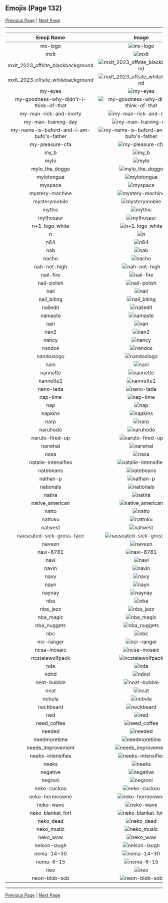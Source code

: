 
## Emojis (Page 132)

[Previous Page](/docs/hc/page-m-0131.md)
  | [Next Page](/docs/hc/page-n-0133.md)

<hr />

|Emoji Name|Image|
| :-: | :-: |
|mx-logo| ![mx-logo](/emojis/hc/mx-logo.png)|
|mxlt| ![mxlt](/emojis/hc/mxlt.png)|
|mxlt_2023_offsite_blackbackground| ![mxlt_2023_offsite_blackbackground](/emojis/hc/mxlt_2023_offsite_blackbackground.png)|
|mxlt_2023_offsite_whitebackground| ![mxlt_2023_offsite_whitebackground](/emojis/hc/mxlt_2023_offsite_whitebackground.png)|
|my-eyes| ![my-eyes](/emojis/hc/my-eyes.gif)|
|my-goodness-why-didn't-i-think-of-that| ![my-goodness-why-didn't-i-think-of-that](/emojis/hc/my-goodness-why-didn't-i-think-of-that.png)|
|my-man-rick-and-morty| ![my-man-rick-and-morty](/emojis/hc/my-man-rick-and-morty.png)|
|my-man-training-day| ![my-man-training-day](/emojis/hc/my-man-training-day.jpg)|
|my-name-is-buford-and-i-am-bufo's-father| ![my-name-is-buford-and-i-am-bufo's-father](/emojis/hc/my-name-is-buford-and-i-am-bufo's-father.png)|
|my-pleasure-cfa| ![my-pleasure-cfa](/emojis/hc/my-pleasure-cfa.jpg)|
|my_b| ![my_b](/emojis/hc/my_b.jpg)|
|mylo| ![mylo](/emojis/hc/mylo.png)|
|mylo_the_doggo| ![mylo_the_doggo](/emojis/hc/mylo_the_doggo.png)|
|mylotongue| ![mylotongue](/emojis/hc/mylotongue.png)|
|myspace| ![myspace](/emojis/hc/myspace.jpg)|
|mystery-machine| ![mystery-machine](/emojis/hc/mystery-machine.png)|
|mysterymobile| ![mysterymobile](/emojis/hc/mysterymobile.png)|
|mythic| ![mythic](/emojis/hc/mythic.png)|
|mythosaur| ![mythosaur](/emojis/hc/mythosaur.png)|
|n+1_logo_white| ![n+1_logo_white](/emojis/hc/n+1_logo_white.png)|
|n| ![n](/emojis/hc/n.gif)|
|n64| ![n64](/emojis/hc/n64.gif)|
|nab| ![nab](/emojis/hc/nab.png)|
|nacho| ![nacho](/emojis/hc/nacho.png)|
|nah-not-high| ![nah-not-high](/emojis/hc/nah-not-high.png)|
|nail-fire| ![nail-fire](/emojis/hc/nail-fire.png)|
|nail-polish| ![nail-polish](/emojis/hc/nail-polish.gif)|
|nail| ![nail](/emojis/hc/nail.png)|
|nail_biting| ![nail_biting](/emojis/hc/nail_biting.gif)|
|nailedit| ![nailedit](/emojis/hc/nailedit.png)|
|namaste| ![namaste](/emojis/hc/namaste.jpg)|
|nan| ![nan](/emojis/hc/nan.png)|
|nan2| ![nan2](/emojis/hc/nan2.png)|
|nancy| ![nancy](/emojis/hc/nancy.png)|
|nandos| ![nandos](/emojis/hc/nandos.png)|
|nandoslogo| ![nandoslogo](/emojis/hc/nandoslogo.png)|
|nani| ![nani](/emojis/hc/nani.jpg)|
|nannette| ![nannette](/emojis/hc/nannette.png)|
|nannette1| ![nannette1](/emojis/hc/nannette1.jpg)|
|nano-tada| ![nano-tada](/emojis/hc/nano-tada.png)|
|nap-time| ![nap-time](/emojis/hc/nap-time.png)|
|nap| ![nap](/emojis/hc/nap.jpg)|
|napkins| ![napkins](/emojis/hc/napkins.png)|
|narp| ![narp](/emojis/hc/narp.gif)|
|naruhodo| ![naruhodo](/emojis/hc/naruhodo.png)|
|naruto-fired-up| ![naruto-fired-up](/emojis/hc/naruto-fired-up.gif)|
|narwhal| ![narwhal](/emojis/hc/narwhal.png)|
|nasa| ![nasa](/emojis/hc/nasa.png)|
|natalie-intensifies| ![natalie-intensifies](/emojis/hc/natalie-intensifies.gif)|
|natebeans| ![natebeans](/emojis/hc/natebeans.png)|
|nathan-p| ![nathan-p](/emojis/hc/nathan-p.jpg)|
|nationals| ![nationals](/emojis/hc/nationals.png)|
|natira| ![natira](/emojis/hc/natira.png)|
|native_american| ![native_american](/emojis/hc/native_american.gif)|
|natto| ![natto](/emojis/hc/natto.jpg)|
|nattoku| ![nattoku](/emojis/hc/nattoku.png)|
|natwest| ![natwest](/emojis/hc/natwest.png)|
|nauseated-sick-gross-face| ![nauseated-sick-gross-face](/emojis/hc/nauseated-sick-gross-face.gif)|
|naveen| ![naveen](/emojis/hc/naveen.png)|
|navi-8781| ![navi-8781](/emojis/hc/navi-8781.gif)|
|navi| ![navi](/emojis/hc/navi.png)|
|navin| ![navin](/emojis/hc/navin.jpg)|
|navy| ![navy](/emojis/hc/navy.png)|
|nayn| ![nayn](/emojis/hc/nayn.gif)|
|naynay| ![naynay](/emojis/hc/naynay.jpg)|
|nba| ![nba](/emojis/hc/nba.png)|
|nba_jazz| ![nba_jazz](/emojis/hc/nba_jazz.png)|
|nba_magic| ![nba_magic](/emojis/hc/nba_magic.png)|
|nba_nuggets| ![nba_nuggets](/emojis/hc/nba_nuggets.png)|
|nbc| ![nbc](/emojis/hc/nbc.png)|
|ncr-ranger| ![ncr-ranger](/emojis/hc/ncr-ranger.png)|
|ncsa-mosaic| ![ncsa-mosaic](/emojis/hc/ncsa-mosaic.png)|
|ncstatewolfpack| ![ncstatewolfpack](/emojis/hc/ncstatewolfpack.jpg)|
|nda| ![nda](/emojis/hc/nda.png)|
|ndnd| ![ndnd](/emojis/hc/ndnd.png)|
|neat-bubble| ![neat-bubble](/emojis/hc/neat-bubble.gif)|
|neat| ![neat](/emojis/hc/neat.png)|
|nebula| ![nebula](/emojis/hc/nebula.jpg)|
|neckbeard| ![neckbeard](/emojis/hc/neckbeard.png)|
|ned| ![ned](/emojis/hc/ned.png)|
|need_coffee| ![need_coffee](/emojis/hc/need_coffee.gif)|
|needed| ![needed](/emojis/hc/needed.gif)|
|needmoretime| ![needmoretime](/emojis/hc/needmoretime.jpg)|
|needs_improvement| ![needs_improvement](/emojis/hc/needs_improvement.png)|
|neeks-intensifies| ![neeks-intensifies](/emojis/hc/neeks-intensifies.gif)|
|neeks| ![neeks](/emojis/hc/neeks.png)|
|negative| ![negative](/emojis/hc/negative.png)|
|negroni| ![negroni](/emojis/hc/negroni.png)|
|neko-cuckoo| ![neko-cuckoo](/emojis/hc/neko-cuckoo.gif)|
|neko-hermeowne| ![neko-hermeowne](/emojis/hc/neko-hermeowne.png)|
|neko-wave| ![neko-wave](/emojis/hc/neko-wave.png)|
|neko_blanket_fort| ![neko_blanket_fort](/emojis/hc/neko_blanket_fort.png)|
|neko_dead| ![neko_dead](/emojis/hc/neko_dead.png)|
|neko_music| ![neko_music](/emojis/hc/neko_music.gif)|
|neko_wow| ![neko_wow](/emojis/hc/neko_wow.png)|
|nelson-laugh| ![nelson-laugh](/emojis/hc/nelson-laugh.png)|
|nema-14-30| ![nema-14-30](/emojis/hc/nema-14-30.png)|
|nema-6-15| ![nema-6-15](/emojis/hc/nema-6-15.png)|
|neo| ![neo](/emojis/hc/neo.png)|
|neon-blob-sob| ![neon-blob-sob](/emojis/hc/neon-blob-sob.gif)|

<hr/>

[Previous Page](/docs/hc/page-m-0131.md)
  | [Next Page](/docs/hc/page-n-0133.md)